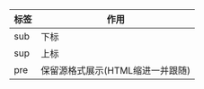 | 标签  | 作用                  |
|-----|---------------------|
| sub | 下标                  |
| sup | 上标                  |
| pre | 保留源格式展示(HTML缩进一并跟随) |

